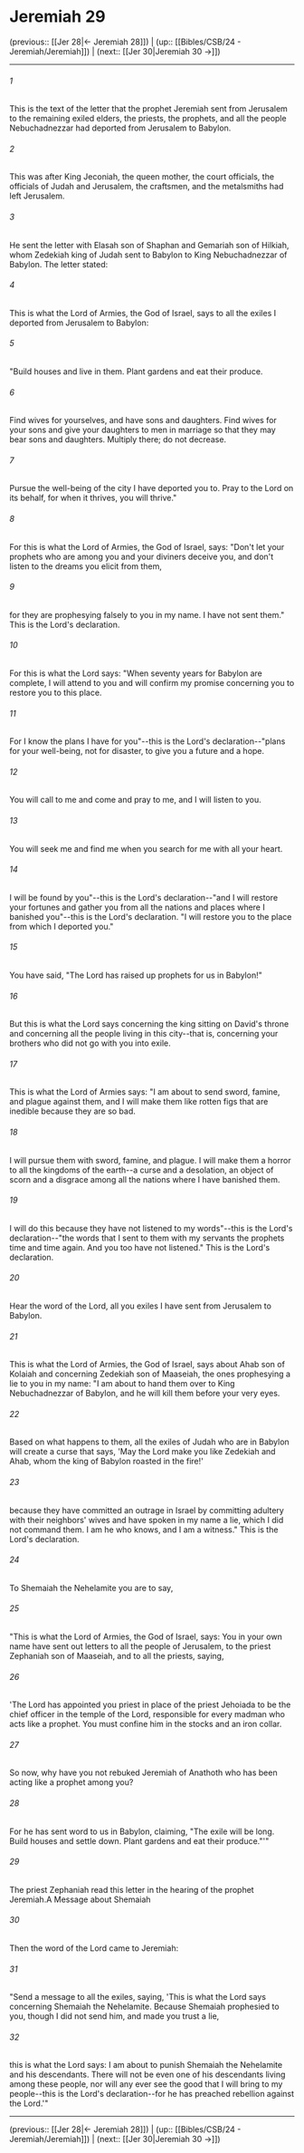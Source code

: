 # Jeremiah 29

(previous:: [[Jer 28|← Jeremiah 28]]) | (up:: [[Bibles/CSB/24 - Jeremiah/Jeremiah]]) | (next:: [[Jer 30|Jeremiah 30 →]])

***


###### 1 
This is the text of the letter that the prophet Jeremiah sent from Jerusalem to the remaining exiled elders, the priests, the prophets, and all the people Nebuchadnezzar had deported from Jerusalem to Babylon. 

###### 2 
This was after King Jeconiah, the queen mother, the court officials, the officials of Judah and Jerusalem, the craftsmen, and the metalsmiths had left Jerusalem. 

###### 3 
He sent the letter with Elasah son of Shaphan and Gemariah son of Hilkiah, whom Zedekiah king of Judah sent to Babylon to King Nebuchadnezzar of Babylon. The letter stated: 

###### 4 
This is what the Lord of Armies, the God of Israel, says to all the exiles I deported from Jerusalem to Babylon: 

###### 5 
"Build houses and live in them. Plant gardens and eat their produce. 

###### 6 
Find wives for yourselves, and have sons and daughters. Find wives for your sons and give your daughters to men in marriage so that they may bear sons and daughters. Multiply there; do not decrease. 

###### 7 
Pursue the well-being of the city I have deported you to. Pray to the Lord on its behalf, for when it thrives, you will thrive." 

###### 8 
For this is what the Lord of Armies, the God of Israel, says: "Don't let your prophets who are among you and your diviners deceive you, and don't listen to the dreams you elicit from them, 

###### 9 
for they are prophesying falsely to you in my name. I have not sent them." This is the Lord's declaration. 

###### 10 
For this is what the Lord says: "When seventy years for Babylon are complete, I will attend to you and will confirm my promise concerning you to restore you to this place. 

###### 11 
For I know the plans I have for you"--this is the Lord's declaration--"plans for your well-being, not for disaster, to give you a future and a hope. 

###### 12 
You will call to me and come and pray to me, and I will listen to you. 

###### 13 
You will seek me and find me when you search for me with all your heart. 

###### 14 
I will be found by you"--this is the Lord's declaration--"and I will restore your fortunes and gather you from all the nations and places where I banished you"--this is the Lord's declaration. "I will restore you to the place from which I deported you." 

###### 15 
You have said, "The Lord has raised up prophets for us in Babylon!" 

###### 16 
But this is what the Lord says concerning the king sitting on David's throne and concerning all the people living in this city--that is, concerning your brothers who did not go with you into exile. 

###### 17 
This is what the Lord of Armies says: "I am about to send sword, famine, and plague against them, and I will make them like rotten figs that are inedible because they are so bad. 

###### 18 
I will pursue them with sword, famine, and plague. I will make them a horror to all the kingdoms of the earth--a curse and a desolation, an object of scorn and a disgrace among all the nations where I have banished them. 

###### 19 
I will do this because they have not listened to my words"--this is the Lord's declaration--"the words that I sent to them with my servants the prophets time and time again. And you too have not listened." This is the Lord's declaration. 

###### 20 
Hear the word of the Lord, all you exiles I have sent from Jerusalem to Babylon. 

###### 21 
This is what the Lord of Armies, the God of Israel, says about Ahab son of Kolaiah and concerning Zedekiah son of Maaseiah, the ones prophesying a lie to you in my name: "I am about to hand them over to King Nebuchadnezzar of Babylon, and he will kill them before your very eyes. 

###### 22 
Based on what happens to them, all the exiles of Judah who are in Babylon will create a curse that says, 'May the Lord make you like Zedekiah and Ahab, whom the king of Babylon roasted in the fire!' 

###### 23 
because they have committed an outrage in Israel by committing adultery with their neighbors' wives and have spoken in my name a lie, which I did not command them. I am he who knows, and I am a witness." This is the Lord's declaration. 

###### 24 
To Shemaiah the Nehelamite you are to say, 

###### 25 
"This is what the Lord of Armies, the God of Israel, says: You in your own name have sent out letters to all the people of Jerusalem, to the priest Zephaniah son of Maaseiah, and to all the priests, saying, 

###### 26 
'The Lord has appointed you priest in place of the priest Jehoiada to be the chief officer in the temple of the Lord, responsible for every madman who acts like a prophet. You must confine him in the stocks and an iron collar. 

###### 27 
So now, why have you not rebuked Jeremiah of Anathoth who has been acting like a prophet among you? 

###### 28 
For he has sent word to us in Babylon, claiming, "The exile will be long. Build houses and settle down. Plant gardens and eat their produce."'" 

###### 29 
The priest Zephaniah read this letter in the hearing of the prophet Jeremiah.A Message about Shemaiah 

###### 30 
Then the word of the Lord came to Jeremiah: 

###### 31 
"Send a message to all the exiles, saying, 'This is what the Lord says concerning Shemaiah the Nehelamite. Because Shemaiah prophesied to you, though I did not send him, and made you trust a lie, 

###### 32 
this is what the Lord says: I am about to punish Shemaiah the Nehelamite and his descendants. There will not be even one of his descendants living among these people, nor will any ever see the good that I will bring to my people--this is the Lord's declaration--for he has preached rebellion against the Lord.'"

***

(previous:: [[Jer 28|← Jeremiah 28]]) | (up:: [[Bibles/CSB/24 - Jeremiah/Jeremiah]]) | (next:: [[Jer 30|Jeremiah 30 →]])
